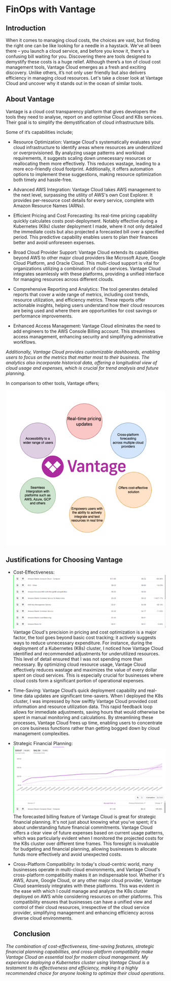 # FinOps with Vantage

## Introduction

When it comes to managing cloud costs, the choices are vast, but finding the right one can be like looking for a needle in a haystack. We've all been there – you launch a cloud service, and before you know it, there's a confusing bill waiting for you. Discovering there are tools designed to demystify these costs is a huge relief. 
Although there’s a ton of cloud cost management tools, Vantage Cloud emerges as a fresh and exciting discovery. Unlike others, it’s not only user friendly but also delivers efficiency in managing cloud resources. Let's take a closer look at Vantage Cloud and uncover why it stands out in the ocean of similar tools.

## About Vantage
Vantage is a cloud cost transparency platform that gives developers the tools they need to analyse, report on and optimise Cloud and K8s services. Their goal is to simplify the demystification of cloud infrastructure bills.

Some of it’s capabilities include;

- Resource Optimization: Vantage Cloud's systematically evaluates your cloud infrastructure to identify areas where resources are underutilized or overprovisioned. By analyzing usage patterns and workload requirements, it suggests scaling down unnecessary resources or reallocating them more effectively. This reduces wastage, leading to a more eco-friendly cloud footprint. Additionally, it offers automation options to implement these suggestions, making resource optimization both timely and hassle-free.

- Advanced AWS Integration: Vantage Cloud takes AWS management to the next level, surpassing the utility of AWS's own Cost Explorer. It provides per-resource cost details for every service, complete with Amazon Resource Names (ARNs). 

- Efficient Pricing and Cost Forecasting: Its real-time pricing capability quickly calculates costs post-deployment. Notably effective during a Kubernetes (K8s) cluster deployment I made, where it not only detailed the immediate costs but also projected a forecasted bill over a specified period. This predictive capability enables users to plan their finances better and avoid unforeseen expenses.

- Broad Cloud Provider Support: Vantage Cloud extends its capabilities beyond AWS to other major cloud providers like Microsoft Azure, Google Cloud Platform, and Oracle Cloud. This multi-cloud support is vital for organizations utilizing a combination of cloud services. Vantage Cloud integrates seamlessly with these platforms, providing a unified interface for managing resources across different clouds. 

- Comprehensive Reporting and Analytics: The tool generates detailed reports that cover a wide range of metrics, including cost trends, resource utilization, and efficiency metrics. These reports offer actionable insights, helping users understand how their cloud resources are being used and where there are opportunities for cost savings or performance improvements. 

- Enhanced Access Management: Vantage Cloud eliminates the need to add engineers to the AWS Console Billing account. This streamlines access management, enhancing security and simplifying administrative workflows.

<i> Additionally, Vantage Cloud provides customizable dashboards, enabling users to focus on the metrics that matter most to their business. The analytics also incorporate historical data, offering a longitudinal view of cloud usage and expenses, which is crucial for trend analysis and future planning.</i>


In comparison to other tools, Vantage offers;

![Comparison with other tools](./img/image-3.png)


## Justifications for Choosing Vantage 

-  Cost-Effectiveness: 
![A list of resources used and individual cost on Vantage UI](./img/image-2.png)
   Vantage Cloud's precision in pricing and cost optimization is a major factor, the tool goes beyond basic cost tracking; it actively suggests ways to reduce unnecessary expenditure. For instance, during the deployment of a Kubernetes (K8s) cluster, I noticed how Vantage Cloud identified and recommended adjustments for underutilized resources. This level of detail ensured that I was not spending more than necessary. By optimizing cloud resource usage, Vantage Cloud effectively reduces wastage and maximizes the value of every dollar spent on cloud services. This is especially crucial for businesses where cloud costs form a significant portion of operational expenses.

- Time-Saving: 
   Vantage Cloud’s quick deployment capability and real-time data updates are significant time-savers. When I deployed the K8s cluster, I was impressed by how swiftly Vantage Cloud provided cost information and resource utilization data. This rapid feedback loop allows for immediate adjustments, saving hours that would otherwise be spent in manual monitoring and calculations. By streamlining these processes, Vantage Cloud frees up time, enabling users to concentrate on core business functions rather than getting bogged down by cloud management complexities.

 - Strategic Financial Planning: 
![A graph showing the forecasted bill from the day the cluster was deployed to the end if the month](./img/image-1.png)
   The forecasted billing feature of Vantage Cloud is great for strategic financial planning. It's not just about knowing what you've spent; it's about understanding future financial commitments. Vantage Cloud offers a clear view of future expenses based on current usage patterns, which was particularly evident when I monitored the projected costs for the K8s cluster over different time frames. This foresight is invaluable for budgeting and financial planning, allowing businesses to allocate funds more effectively and avoid unexpected costs.

-  Cross-Platform Compatibility: 
   In today's cloud-centric world, many businesses operate in multi-cloud environments, and Vantage Cloud's cross-platform compatibility makes it an indispensable tool. Whether it's AWS, Azure, Google Cloud, or any other major cloud provider, Vantage Cloud seamlessly integrates with these platforms. This was evident in the ease with which I could manage and analyze the K8s cluster deployed on AWS while considering resources on other platforms. This compatibility ensures that businesses can have a unified view and control of their cloud resources, irrespective of the cloud service provider, simplifying management and enhancing efficiency across diverse cloud environments.



   ## Conclusion 
<i>The combination of cost-effectiveness, time-saving features, strategic financial planning capabilities, and cross-platform compatibility make Vantage Cloud an essential tool for modern cloud management. My experience deploying a Kubernetes cluster using Vantage Cloud is a testament to its effectiveness and efficiency, making it a highly recommended choice for anyone looking to optimize their cloud operations.</i>
